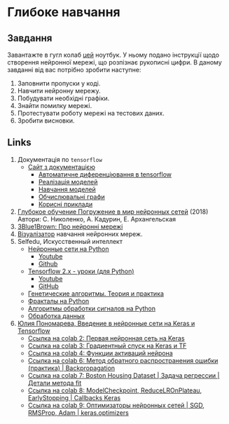 # Глибоке навчання

## Завдання

Завантажте в гугл колаб [цей](https://drive.google.com/file/d/1ni6HIPMxXPG-hENEoSXalChHaq4Shqko/view) ноутбук. У ньому подано інструкції щодо створення нейронної мережі, що розпізнає рукописні цифри. В даному завданні від вас потрібно зробити наступне:

1. Заповнити пропуски у коді.
2. Навчити нейронну мережу.
3. Побудувати необхідні графіки.
4. Знайти помилку мережі.
5. Протестувати роботу мережі на тестових даних.
6. Зробити висновки.

## Links

1. Документація по `tensorflow`
   - [Сайт з документацією](https://www.tensorflow.org/?hl=ru)
     - [Автоматичне диференціювання в tensorflow](https://www.tensorflow.org/guide/intro_to_graphs?hl=ru)
     - [Реалізація моделей](https://www.tensorflow.org/guide/intro_to_modules?hl=ru)
     - [Навчання моделей](https://www.tensorflow.org/guide/basic_training_loops?hl=ru)
     - [Обчислювальні графи](https://www.tensorflow.org/guide/intro_to_graphs?hl=ru)
     - [Корисні приклади](https://github.com/tensorflow/docs)
2. [Глубокое обучение Погружение в мир нейронных сетей](https://bit.ly/3QkpYhY) (2018) Автори: С. Николенко, А. Кадурин, Е. Архангельская
3. [3Blue1Brown: Про нейронні мережі](https://www.youtube.com/playlist?list=PLSedFp3uvY2Xs9_xmrsJsXADUBuZgIGdH)
4. [Візуалізатор](https://playground.tensorflow.org) навчання нейронних мереж.
5. Selfedu, Искусственный интеллект
   - [Нейронные сети на Python](https://proproprogs.ru/neural_network)
     - [Youtube](https://www.youtube.com/playlist?list=PLA0M1Bcd0w8yv0XGiF1wjerjSZVSrYbjh) 
     - [Github](https://github.com/selfedu-rus/neural-network)
   - [Tensorflow 2.x - уроки (для Python)](https://proproprogs.ru/tensorflow)
     - [Youtube](https://www.youtube.com/playlist?list=PLA0M1Bcd0w8ynD1umfubKq1OBYRXhXkmH)
     - [GitHub](https://github.com/selfedu-rus/tensorflow)
   - [Генетические алгоритмы. Теория и практика](https://www.youtube.com/playlist?list=PLA0M1Bcd0w8zkG8DJSyqrKyBfDtRJ2Ohh)
   - [Фракталы на Python](https://www.youtube.com/playlist?list=PLA0M1Bcd0w8ylFC3tve_AVXEttPBmKDqw)
   - [Алгоритмы обработки сигналов на Python](https://www.youtube.com/playlist?list=PLA0M1Bcd0w8yZNgl5J814WQykTZnzj771)
   - [Обработка данных](https://proproprogs.ru/data)
6. [Юлия Пономарева, Введение в нейронные сети на Keras и Tensorflow](https://www.youtube.com/playlist?list=PLkJJmZ1EJno4lRvtQjQrNNACpeMLOd-SD)
   - [Ссылка на colab 2: Первая нейронная сеть на Keras](https://colab.research.google.com/drive/17r4PWvtLgAoPgx34wplkbEPl1AsaqK3S)
   - [Ссылка на colab 3: Градиентный спуск на Keras и TF](https://colab.research.google.com/drive/1QspGDQe34cxa4DSK5KcN1vy1V1ELkr1J)
   - [Ссылка на colab 4: Функции активаций нейрона](https://colab.research.google.com/drive/13eRVuQfBlEWG5o6Wdsbohtf-aXFiKDMI)
   - [Ссылка на colab 6: Метод обратного распространения ошибки (практика) | Backpropagation](https://colab.research.google.com/drive/1tVtyqKZTdweYZFSv9iCrz_DYVfaNS8P9)
   - [Ссылка на colab 7: Boston Housing Dataset | Задача регрессии | Детали метода fit](https://colab.research.google.com/drive/19hn26sPpju5X_Tf6YozeCeNNS3CVHZaA)
   - [Ссылка на colab 8: ModelCheckpoint, ReduceLROnPlateau, EarlyStopping | Callbacks Keras](https://colab.research.google.com/drive/1YfaU5tXwPWicIe9KVB50xWBtU214tAQj)
   - [Ссылка на colab 9: Оптимизаторы нейронных сетей | SGD, RMSProp, Adam | keras.optimizers](https://colab.research.google.com/drive/1l8h7aSKUfVCqCuO2JdGdiwnO9tGSi8h9)
